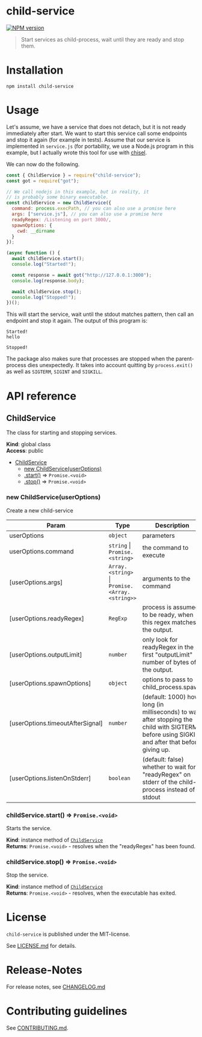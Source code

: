 # child-service

[![NPM version](https://img.shields.io/npm/v/child-service.svg)](https://npmjs.com/package/child-service)

> Start services as child-process, wait until they are ready and stop them.

# Installation

```
npm install child-service
```

# Usage

Let's assume, we have a service that does not detach, but it is not ready immediately after start. We want to start this service call some endpoints and stop it again (for example in tests). Assume that our service is implemented in `service.js` (for portability, we use a Node.js program in this example, but I actually wrote this tool for use with [chisel](https://github.com/jpillora/chisel).

We can now do the following.

```js
const { ChildService } = require("child-service");
const got = require("got");

// We call nodejs in this example, but in reality, it
// is probably some binary executable.
const childService = new ChildService({
  command: process.execPath, // you can also use a promise here
  args: ["service.js"], // you can also use a promise here
  readyRegex: /Listening on port 3000/,
  spawnOptions: {
    cwd: __dirname
  }
});

(async function () {
  await childService.start();
  console.log("Started!");

  const response = await got("http://127.0.0.1:3000");
  console.log(response.body);

  await childService.stop();
  console.log("Stopped!");
})();
```

This will start the service, wait until the stdout matches pattern, then call an endpoint and stop it again. The output of this program is:

```
Started!
hello

Stopped!
```

The package also makes sure that processes are stopped when the parent-process dies unexpectedly. It takes into account quitting by `process.exit()` as well as `SIGTERM`, `SIGINT` and `SIGKILL`.

# API reference

<a name="ChildService"></a>

## ChildService

The class for starting and stopping services.

**Kind**: global class  
**Access**: public

- [ChildService](#ChildService)
  - [new ChildService(userOptions)](#new_ChildService_new)
  - [.start()](#ChildService+start) ⇒ <code>Promise.&lt;void&gt;</code>
  - [.stop()](#ChildService+stop) ⇒ <code>Promise.&lt;void&gt;</code>

<a name="new_ChildService_new"></a>

### new ChildService(userOptions)

Create a new child-service

| Param | Type | Description |
| --- | --- | --- |
| userOptions | <code>object</code> | parameters |
| userOptions.command | <code>string</code> \| <code>Promise.&lt;string&gt;</code> | the command to execute |
| [userOptions.args] | <code>Array.&lt;string&gt;</code> \| <code>Promise.&lt;Array.&lt;string&gt;&gt;</code> | arguments to the command |
| [userOptions.readyRegex] | <code>RegExp</code> | process is assumed to be ready, when this regex matches the output. |
| [userOptions.outputLimit] | <code>number</code> | only look for readyRegex in the first "outputLimit" number of bytes of the output. |
| [userOptions.spawnOptions] | <code>object</code> | options to pass to child_process.spawn |
| [userOptions.timeoutAfterSignal] | <code>number</code> | (default: 1000) how long (in milliseconds) to wait after stopping the child with SIGTERM, before using SIGKILL and after that before giving up. |
| [userOptions.listenOnStderr] | <code>boolean</code> | (default: false) whether to wait for "readyRegex" on stderr of the child-process instead of stdout |

<a name="ChildService+start"></a>

### childService.start() ⇒ <code>Promise.&lt;void&gt;</code>

Starts the service.

**Kind**: instance method of [<code>ChildService</code>](#ChildService)  
**Returns**: <code>Promise.&lt;void&gt;</code> - resolves when the "readyRegex" has been found.  
<a name="ChildService+stop"></a>

### childService.stop() ⇒ <code>Promise.&lt;void&gt;</code>

Stop the service.

**Kind**: instance method of [<code>ChildService</code>](#ChildService)  
**Returns**: <code>Promise.&lt;void&gt;</code> - resolves, when the executable has exited.

# License

`child-service` is published under the MIT-license.

See [LICENSE.md](LICENSE.md) for details.

# Release-Notes

For release notes, see [CHANGELOG.md](CHANGELOG.md)

# Contributing guidelines

See [CONTRIBUTING.md](CONTRIBUTING.md).

